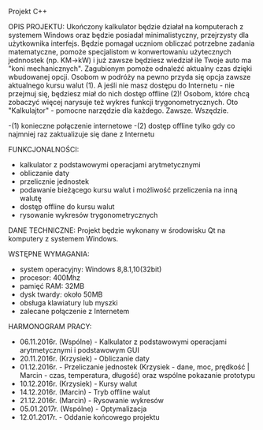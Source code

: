 Projekt C++

OPIS PROJEKTU:
Ukończony kalkulator będzie działał na komputerach z systemem Windows oraz będzie posiadał minimalistyczny, przejrzysty dla użytkownika interfejs. Będzie pomagał uczniom obliczać potrzebne zadania matematyczne, pomoże specjalistom w konwertowaniu użytecznych jednnostek (np. KM->kW) i już zawsze będziesz wiedział ile Twoje auto ma "koni mechanicznych". Zagubionym pomoże odnaleźć aktualny czas dzięki wbudowanej opcji. Osobom w podróży na pewno przyda się opcja zawsze aktualnego kursu walut (1). A jeśli nie masz dostępu do Internetu - nie przejmuj się, będziesz miał do nich dostęp offline (2)! Osobom, które chcą zobaczyć więcej narysuje też wykres funkcji trygonometrycznych. Oto "Kalkulajtor" - pomocne narzędzie dla każdego. Zawsze. Wszędzie.

-(1) konieczne połączenie internetowe
-(2) dostęp offline tylko gdy co najmniej raz zaktualizuje się dane z Internetu

FUNKCJONALNOŚCI:
- kalkulator z podstawowymi operacjami arytmetycznymi
- obliczanie daty
- przelicznie jednostek
- podawanie bieżącego kursu walut i możliwość przeliczenia na inną walutę
- dostęp offline do kursu walut
- rysowanie wykresów trygonometrycznych

DANE TECHNICZNE:
Projekt będzie wykonany w środowisku Qt na komputery z systemem Windows.

WSTĘPNE WYMAGANIA:
- system operacyjny: Windows 8,8.1,10(32bit)
- procesor: 400Mhz
- pamięć RAM: 32MB
- dysk twardy: około 50MB
- obsługa klawiatury lub myszki
- zalecane połączenie z Internetem

HARMONOGRAM PRACY:
- 06.11.2016r. (Wspólne) - Kalkulator z podstawowymi operacjami arytmetycznymi i podstawowym GUI
- 20.11.2016r. (Krzysiek) - Obliczanie daty 
- 01.12.2016r. - Przeliczanie jednostek (Krzysiek - dane, moc, prędkość | Marcin - czas, temperatura, długość) oraz wspólne pokazanie prototypu
- 10.12.2016r. (Krzysiek) - Kursy walut
- 14.12.2016r. (Marcin) - Tryb offline walut
- 21.12.2016r. (Marcin) - Rysowanie wykresów
- 05.01.2017r. (Wspólne) - Optymalizacja
- 12.01.2017r. - Oddanie końcowego projektu
